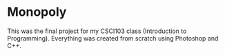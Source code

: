 # Monopoly
This was the final project for my CSCI103 class (Introduction to Programming). Everything was created from scratch using Photoshop and C++.
